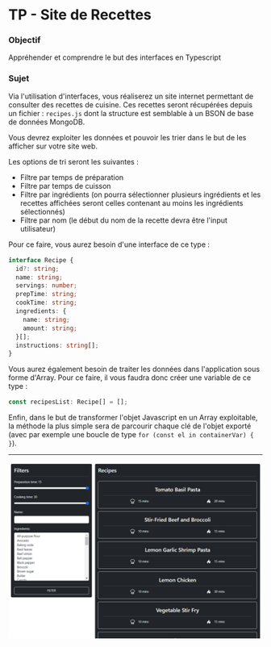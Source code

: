 # TP - Site de Recettes 
### Objectif
Appréhender et comprendre le but des interfaces en Typescript 

### Sujet
Via l'utilisation d'interfaces, vous réaliserez un site internet permettant de consulter des recettes de cuisine. Ces recettes seront récupérées depuis un fichier : `recipes.js` dont la structure est semblable à un BSON de base de données MongoDB. 

Vous devrez exploiter les données et pouvoir les trier dans le but de les afficher sur votre site web.

Les options de tri seront les suivantes :
- Filtre par temps de préparation
- Filtre par temps de cuisson
- Filtre par ingrédients (on pourra sélectionner plusieurs ingrédients et les recettes affichées seront celles contenant au moins les ingrédients sélectionnés)
- Filtre par nom (le début du nom de la recette devra être l'input utilisateur)

Pour ce faire, vous aurez besoin d'une interface de ce type : 

```ts
interface Recipe {
  id?: string;
  name: string;
  servings: number;
  prepTime: string;
  cookTime: string;
  ingredients: {
    name: string;
    amount: string;
  }[];
  instructions: string[];
}
```

Vous aurez également besoin de traiter les données dans l'application sous forme d'Array. Pour ce faire, il vous faudra donc créer une variable de ce type : 

```ts
const recipesList: Recipe[] = [];
```

Enfin, dans le but de transformer l'objet Javascript en un Array exploitable, la méthode la plus simple sera de parcourir chaque clé de l'objet exporté (avec par exemple une boucle de type `for (const el in containerVar) { }`).

---

![exemple](./example.png)